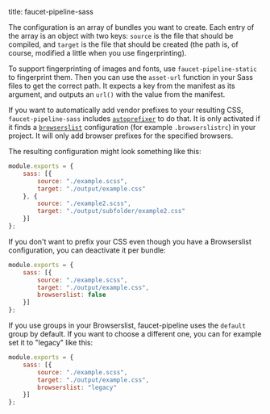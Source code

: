 title: faucet-pipeline-sass

The configuration is an array of bundles you want to create. Each entry of the
array is an object with two keys: `source` is the file that should be
compiled, and `target` is the file that should be created (the path is, of
course, modified a little when you use fingerprinting).

To support fingerprinting of images and fonts, use `faucet-pipeline-static` to
fingerprint them. Then you can use the `asset-url` function in your Sass files
to get the correct path. It expects a key from the manifest as its argument, and
outputs an `url()` with the value from the manifest.

If you want to automatically add vendor prefixes to your resulting CSS,
`faucet-pipeline-sass` includes
[`autoprefixer`](https://github.com/postcss/autoprefixer) to do that. It is only
activated if it finds a [`browserslist`](https://github.com/ai/browserslist)
configuration (for example `.browserslistrc`) in your project. It will only add
browser prefixes for the specified browsers.

The resulting configuration might look something like this:

```js
module.exports = {
    sass: [{
        source: "./example.scss",
        target: "./output/example.css"
    }, {
        source: "./example2.scss",
        target: "./output/subfolder/example2.css"
    }]
};
```

If you don't want to prefix your CSS even though you have a Browserslist
configuration, you can deactivate it per bundle:

```js
module.exports = {
    sass: [{
        source: "./example.scss",
        target: "./output/example.css",
        browserslist: false
    }]
};
```

If you use groups in your Browserslist, faucet-pipeline uses the `default` group
by default. If you want to choose a different one, you can for example set it to
"legacy" like this:

```js
module.exports = {
    sass: [{
        source: "./example.scss",
        target: "./output/example.css",
        browserslist: "legacy"
    }]
};
```
